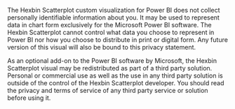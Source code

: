 The Hexbin Scatterplot custom visualization for Power BI does not collect personally identifiable information about you. It may be used to represent data in chart form exclusively for the Microsoft Power BI software. The Hexbin Scatterplot cannot control what data you choose to represent in Power BI nor how you choose to distribute in print or digital form. Any future version of this visual will also be bound to this privacy statement.  
  
As an optional add-on to the Power BI software by Microsoft, the Hexbin Scatterplot visual may be redistributed as part of a third party solution. Personal or commercial use as well as the use in any third party solution is outside of the control of the Hexbin Scatterplot developer. You should read the privacy and terms of service of any third party service or solution before using it.
